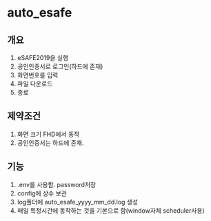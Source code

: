 # auto_esafe

## 개요

1. eSAFE2019을 실행
2. 공인인증서로 로그인(하드에 존재)
3. 화면번호를 입력
4. 파일 다운로드
5. 종료

## 제약조건

1. 화면 크기 FHD에서 동작
2. 공인인증서는 하드에 존재.

## 기능 

1. .env를 사용함. password저장
2. config에 상수 보관
3. log폴더에 auto_esafe_yyyy_mm_dd.log 생성
4. 매일 특정시간에 동작하는 것을 기본으로 함(window자체 scheduler사용)